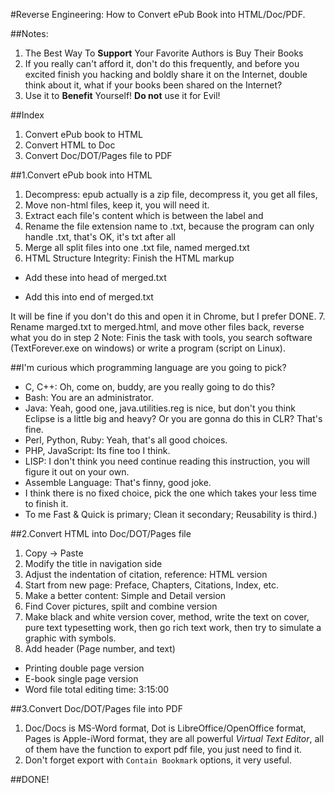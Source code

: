 #Reverse Engineering: How to Convert ePub Book into HTML/Doc/PDF.



##Notes:
1. The Best Way To __Support__ Your Favorite Authors is Buy Their Books
2. If you really can't afford it, don't do this frequently, and before you excited finish you hacking and boldly share it on the Internet, double think about it, what if your books been shared on the Internet?
3. Use it to __Benefit__ Yourself! __Do not__ use it for Evil!
 


##Index
1. Convert ePub book to HTML
2. Convert HTML to Doc
3. Convert Doc/DOT/Pages file to PDF



##1.Convert ePub book into HTML
1. Decompress: epub actually is a zip file, decompress it, you get all files,
2. Move non-html files, keep it, you will need it.
3. Extract each file's content which is between the label <head> and </body>
4. Rename the file extension name to .txt, because the program can only handle .txt, that's OK, it's txt after all
5. Merge all split files into one .txt file, named merged.txt
6. HTML Structure Integrity: Finish the HTML markup
  * Add these into head of merged.txt
  > <?xml version='1.0' encoding='utf-8'?>
  > <html xmlns="http://www.w3.org/1999/xhtml">
  * Add this into end of merged.txt
  > </html>
It will be fine if you don't do this and open it in Chrome, but I prefer DONE.
7. Rename marged.txt to merged.html, and move other files back, reverse what you do in step 2
Note: Finis the task with tools, you search software (TextForever.exe on windows) or write a program (script on Linux).



##I'm curious which programming language are you going to pick?
* C, C++: Oh, come on, buddy, are you really going to do this?
* Bash: You are an administrator.
* Java: Yeah, good one, java.utilities.reg is nice, but don't you think Eclipse is a little big and heavy? Or you are gonna do this in CLR? That's fine.
* Perl, Python, Ruby: Yeah, that's all good choices.
* PHP, JavaScript: Its fine too I think.
* LISP: I don't think you need continue reading this instruction, you will figure it out on your own.
* Assemble Language: That's finny, good joke.
* I think there is no fixed choice, pick the one which takes your less time to finish it.
* To me Fast & Quick is primary; Clean it secondary; Reusability is third.)



##2.Convert HTML into Doc/DOT/Pages file
1. Copy -> Paste
2. Modify the title in navigation side
3. Adjust the indentation of citation, reference: HTML version
4. Start from new page: Preface, Chapters, Citations, Index, etc.
5. Make a better content: Simple and Detail version
6. Find Cover pictures, spilt and combine version
7. Make black and white version cover, method, write the text on cover, pure text typesetting work, then go rich text work, then try to simulate a graphic with symbols.
8. Add header (Page number, and text)
  * Printing double page version
  * E-book single page version
* Word file total editing time: 3:15:00

 

##3.Convert Doc/DOT/Pages file into PDF
1. Doc/Docs is MS-Word format, Dot is LibreOffice/OpenOffice format, Pages is Apple-iWord format, they are all powerful _Virtual Text Editor_, all of them have the function to export pdf file, you just need to find it.
2. Don't forget export with `Contain Bookmark` options, it very useful.
 

##DONE!
